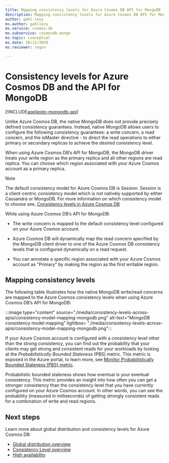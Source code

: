 ```yaml
---
title: Mapping consistency levels for Azure Cosmos DB API for MongoDB
description: Mapping consistency levels for Azure Cosmos DB API for MongoDB.
author: gahl-levy
ms.author: gahllevy
ms.service: cosmos-db
ms.subservice: cosmosdb-mongo
ms.topic: conceptual
ms.date: 10/12/2020
ms.reviewer: sngun

---
```


# Consistency levels for Azure Cosmos DB and the API for MongoDB
[!INCLUDE[appliesto-mongodb-api](includes/appliesto-mongodb-api.md)]

Unlike Azure Cosmos DB, the native MongoDB does not provide precisely defined consistency guarantees. Instead, native MongoDB allows users to configure the following consistency guarantees: a write concern, a read concern, and the isMaster directive - to direct the read operations to either primary or secondary replicas to achieve the desired consistency level.

When using Azure Cosmos DB’s API for MongoDB, the MongoDB driver treats your write region as the primary replica and all other regions are read replica. You can choose which region associated with your Azure Cosmos account as a primary replica.

> [!NOTE]
> The default consistency model for Azure Cosmos DB is Session. Session is a client-centric consistency model which is not natively supported by either Cassandra or MongoDB. For more information on which consistency model to choose see, [Consistency levels in Azure Cosmos DB](consistency-levels.md)

While using Azure Cosmos DB’s API for MongoDB:

* The write concern is mapped to the default consistency level configured on your Azure Cosmos account.

* Azure Cosmos DB will dynamically map the read concern specified by the MongoDB client driver to one of the Azure Cosmos DB consistency levels that is configured dynamically on a read request.  

* You can annotate a specific region associated with your Azure Cosmos account as "Primary" by making the region as the first writable region. 

## Mapping consistency levels

The following table illustrates how the native MongoDB write/read concerns are mapped to the Azure Cosmos consistency levels when using Azure Cosmos DB’s API for MongoDB:

:::image type="content" source="./media/consistency-levels-across-apis/consistency-model-mapping-mongodb.png" alt-text="MongoDB consistency model mapping" lightbox= "./media/consistency-levels-across-apis/consistency-model-mapping-mongodb.png":::

If your Azure Cosmos account is configured with a consistency level other than the strong consistency, you can find out the probability that your clients may get strong and consistent reads for your workloads by looking at the *Probabilistically Bounded Staleness* (PBS) metric. This metric is exposed in the Azure portal, to learn more, see [Monitor Probabilistically Bounded Staleness (PBS) metric](how-to-manage-consistency.md#monitor-probabilistically-bounded-staleness-pbs-metric).

Probabilistic bounded staleness shows how eventual is your eventual consistency. This metric provides an insight into how often you can get a stronger consistency than the consistency level that you have currently configured on your Azure Cosmos account. In other words, you can see the probability (measured in milliseconds) of getting strongly consistent reads for a combination of write and read regions.

## Next steps

Learn more about global distribution and consistency levels for Azure Cosmos DB:

* [Global distribution overview](distribute-data-globally.md)
* [Consistency Level overview](consistency-levels.md)
* [High availability](high-availability.md)
